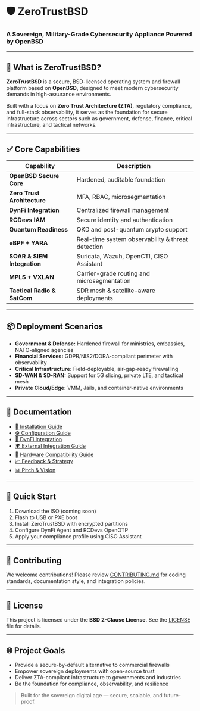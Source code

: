 
# 🛡️ ZeroTrustBSD
### A Sovereign, Military-Grade Cybersecurity Appliance Powered by OpenBSD

---

## 🔐 What is ZeroTrustBSD?

**ZeroTrustBSD** is a secure, BSD-licensed operating system and firewall platform based on **OpenBSD**, designed to meet modern cybersecurity demands in high-assurance environments.

Built with a focus on **Zero Trust Architecture (ZTA)**, regulatory compliance, and full-stack observability, it serves as the foundation for secure infrastructure across sectors such as government, defense, finance, critical infrastructure, and tactical networks.

---

## ✅ Core Capabilities

| Capability        | Description |
|-------------------|-------------|
| **OpenBSD Secure Core** | Hardened, auditable foundation |
| **Zero Trust Architecture** | MFA, RBAC, microsegmentation |
| **DynFi Integration** | Centralized firewall management |
| **RCDevs IAM**    | Secure identity and authentication |
| **Quantum Readiness** | QKD and post-quantum crypto support |
| **eBPF + YARA**   | Real-time system observability & threat detection |
| **SOAR & SIEM Integration** | Suricata, Wazuh, OpenCTI, CISO Assistant |
| **MPLS + VXLAN**  | Carrier-grade routing and microsegmentation |
| **Tactical Radio & SatCom** | SDR mesh & satellite-aware deployments |

---

## 📦 Deployment Scenarios

- **Government & Defense:** Hardened firewall for ministries, embassies, NATO-aligned agencies
- **Financial Services:** GDPR/NIS2/DORA-compliant perimeter with observability
- **Critical Infrastructure:** Field-deployable, air-gap-ready firewalling
- **SD-WAN & SD-RAN:** Support for 5G slicing, private LTE, and tactical mesh
- **Private Cloud/Edge:** VMM, Jails, and container-native environments

---

## 📄 Documentation

- [📘 Installation Guide](./installation-guide.md)
- [⚙️ Configuration Guide](./configuration.md)
- [🔌 DynFi Integration](./dynfi.md)
- [🌍 External Integration Guide](./EXTERNAL_INTEGRATION_GUIDE.md)
- [🔧 Hardware Compatibility Guide](./HARDWARE_GUIDE.md)
- [📈 Feedback & Strategy](./FEEDBACK.md)
- [📊 Pitch & Vision](./PITCH.md)

---

## 🚀 Quick Start

1. Download the ISO (coming soon)
2. Flash to USB or PXE boot
3. Install ZeroTrustBSD with encrypted partitions
4. Configure DynFi Agent and RCDevs OpenOTP
5. Apply your compliance profile using CISO Assistant

---

## 🤝 Contributing

We welcome contributions! Please review [CONTRIBUTING.md](./CONTRIBUTING.md) for coding standards, documentation style, and integration policies.

---

## 📜 License

This project is licensed under the **BSD 2-Clause License**. See the [LICENSE](./LICENSE) file for details.

---

## 🌐 Project Goals

- Provide a secure-by-default alternative to commercial firewalls
- Empower sovereign deployments with open-source trust
- Deliver ZTA-compliant infrastructure to governments and industries
- Be the foundation for compliance, observability, and resilience

> Built for the sovereign digital age — secure, scalable, and future-proof.
